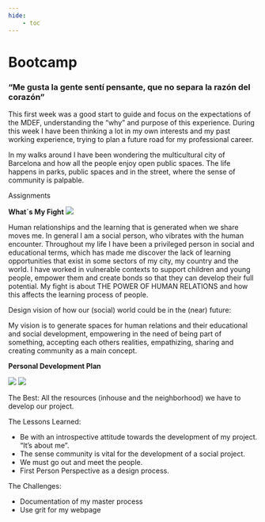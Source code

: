 ```yaml
---
hide:
    - toc
---
```


# Bootcamp

### “Me gusta la gente sentí pensante, que no separa la razón del corazón”

This first week was a good start to guide and focus on the expectations of the MDEF, understanding the “why” and purpose of this experience. During this week I have been thinking a lot in my own interests and my past working experience, trying to plan a future road for my professional career.

In my walks around I have been wondering the multicultural city of Barcelona and how all the people enjoy open public spaces. The life happens in parks, public spaces and in the street, where the sense of community is palpable. 
          
          
Assignments

**What´s My Fight**
![](/Users/josehirmas/Desktop/MDEF/MDEFwebsite/mdef-template/docs/images/Imagenmyfight.jpg)

Human relationships and the learning that is generated when we share moves me. In general I am a social person, who vibrates with the human encounter. Throughout my life I have been a privileged person in social and educational terms, which has made me discover the lack of learning opportunities that exist in some sectors of my city, my country and the world. I have worked in vulnerable contexts to support children and young people, empower them and create bonds so that they can develop their full potential. 
My fight is about THE POWER OF HUMAN RELATIONS and how this affects the learning process of people. 

Design vision of how our (social) world could be in the (near) future:

My vision is to generate spaces for human relations and their educational and social development, empowering in the need of being part of something, accepting each others realities, empathizing, sharing and creating community as a main concept.


**Personal Development Plan**

![](/Users/josehirmas/Desktop/MDEF/MDEFwebsite/mdef-template/docs/images/imagena1.jpg) 
![](/Users/josehirmas/Desktop/MDEF/MDEFwebsite/mdef-template/docs/images/imagena2.jpg) 

The Best: 
All the resources (inhouse and the neighborhood) we have to develop our project. 

The Lessons Learned:
-   Be with an introspective attitude towards the development of my project. “It’s about me”.
-   The sense community is vital for the development of a social project. 
-   We must go out and meet the people.
-   First Person Perspective as a design process.

The Challenges:
-   Documentation of my master process
-   Use grit for my webpage 



